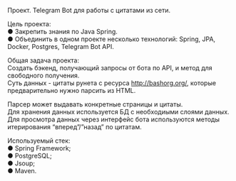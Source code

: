 Проект. Telegram Bot для работы с цитатами из сети.<br />

Цель проекта:<br />
● Закрепить знания по Java Spring.<br />
● Объединить в одном проекте несколько технологий: Spring, JPA, Docker, Postgres, Telegram Bot API.<br />

Общая задача проекта:<br />
Создать бэкенд, получающий запросы от бота по API, и метод для свободного получения.<br />
Суть данных - цитаты рунета с ресурса http://bashorg.org/, которые предварительно нужно парсить из HTML.<br />

Парсер может выдавать конкретные страницы и цитаты.<br />
Для хранения данных используется БД с необходиыми слоями данных.<br />
Для просмотра данных через интерфейс бота используются методы итерирования “вперед”/”назад” по цитатам.<br />

Используемый стек:<br />
● Spring Framework;<br />
● PostgreSQL;<br />
● Jsoup;<br />
● Maven.<br />
